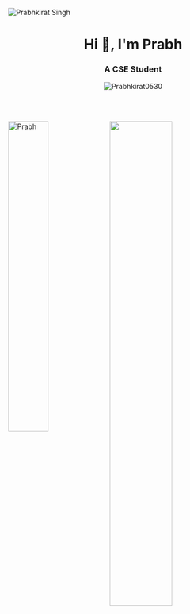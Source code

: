 ![Prabhkirat Singh](https://user-images.githubusercontent.com/78585333/206633315-19656ba3-cdc9-4cdd-98a7-a12505e48b87.png)
<!-- ![Prabhkirat Singh-2](https://user-images.githubusercontent.com/78585333/206633329-cce88165-60fe-4625-86ca-6228de9eb8b4.png) -->


<h1 align="center">Hi 👋, I'm Prabh</h1>
<h3 align="center">A CSE Student</h3>

<p align="center"> <img src="https://komarev.com/ghpvc/?username=Prabhkirat0530&label=Profile%20views&color=0e75b6&style=flat" alt="Prabhkirat0530" /> </p>

<br>
<br>

<a href="#"><img src="https://github-readme-stats.vercel.app/api?username=Prabhkirat0530&show_icons=true&count_private=true&theme=dark" width="50%"></a>
<a href="#"><img align="left" src="https://github-readme-stats.vercel.app/api/top-langs?username=Prabhkirat0530&show_icons=true&locale=en&layout=compact&theme=dark" alt="Prabh" width="40%"/></a>
